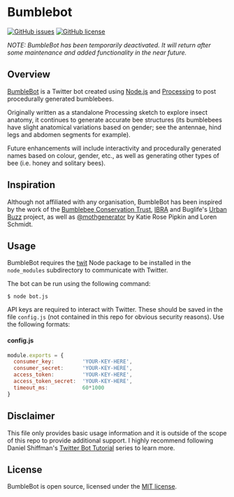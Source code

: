 # Bumblebot

[![GitHub issues](https://img.shields.io/github/issues/codemacabre/bumblebot.svg)](https://github.com/codemacabre/bumblebot/issues)
[![GitHub license](https://img.shields.io/badge/license-MIT-blue.svg)](https://github.com/CodeMacabre/bumblebot/blob/master/LICENSE.md)

*NOTE: BumbleBot has been temporarily deactivated. It will return after some maintenance and added functionality in the near future.*

## Overview
[BumbleBot](https://twitter.com/beegenerator) is a Twitter bot created using [Node.js](https://nodejs.org/) and [Processing](http://processing.org/) to post procedurally generated bumblebees.

Originally written as a standalone Processing sketch to explore insect anatomy, it continues to generate accurate bee structures (its bumblebees have slight anatomical variations based on gender; see the antennae, hind legs and abdomen segments for example).

Future enhancements will include interactivity and procedurally generated names based on colour, gender, etc., as well as generating other types of bee (i.e. honey and solitary bees).

## Inspiration
Although not affiliated with any organisation, BumbleBot has been inspired by the work of the [Bumblebee Conservation Trust](http://bumblebeeconservation.org/), [IBRA](http://www.ibrabee.org.uk/) and Buglife's [Urban Buzz](https://www.buglife.org.uk/urban-buzz/) project, as well as [@mothgenerator](https://twitter.com/mothgenerator) by Katie Rose Pipkin and Loren Schmidt.

## Usage
BumbleBot requires the [twit](https://www.npmjs.com/package/twit) Node package to be installed in the `node_modules` subdirectory to communicate with Twitter.

The bot can be run using the following command:
```
$ node bot.js
```

API keys are required to interact with Twitter. These should be saved in the file `config.js` (not contained in this repo for obvious security reasons). Use the following formats:

#### config.js
```javascript
module.exports = {
  consumer_key:         'YOUR-KEY-HERE',
  consumer_secret:      'YOUR-KEY-HERE',
  access_token:         'YOUR-KEY-HERE',
  access_token_secret:  'YOUR-KEY-HERE',
  timeout_ms:           60*1000
}
```

## Disclaimer
This file only provides basic usage information and it is outside of the scope of this repo to provide additional support. I highly recommend following Daniel Shiffman's [Twitter Bot Tutorial](https://www.youtube.com/playlist?list=PLRqwX-V7Uu6atTSxoRiVnSuOn6JHnq2yV) series to learn more.

## License
BumbleBot is open source, licensed under the [MIT license](./LICENSE.md).
